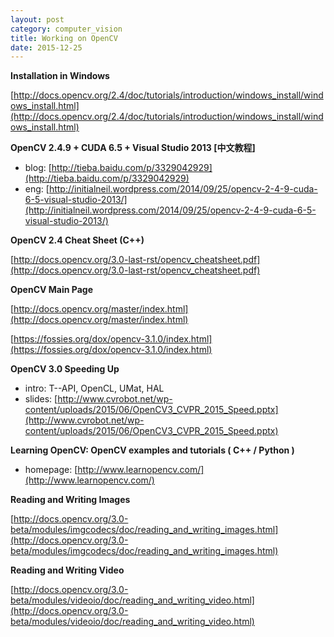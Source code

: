 ```yaml
---
layout: post
category: computer_vision
title: Working on OpenCV
date: 2015-12-25
---
```


**Installation in Windows**

[http://docs.opencv.org/2.4/doc/tutorials/introduction/windows_install/windows_install.html](http://docs.opencv.org/2.4/doc/tutorials/introduction/windows_install/windows_install.html)

**OpenCV 2.4.9 + CUDA 6.5 + Visual Studio 2013 [中文教程]**

- blog: [http://tieba.baidu.com/p/3329042929](http://tieba.baidu.com/p/3329042929)
- eng: [http://initialneil.wordpress.com/2014/09/25/opencv-2-4-9-cuda-6-5-visual-studio-2013/](http://initialneil.wordpress.com/2014/09/25/opencv-2-4-9-cuda-6-5-visual-studio-2013/)

**OpenCV 2.4 Cheat Sheet (C++)**

[http://docs.opencv.org/3.0-last-rst/opencv_cheatsheet.pdf](http://docs.opencv.org/3.0-last-rst/opencv_cheatsheet.pdf)

**OpenCV Main Page**

[http://docs.opencv.org/master/index.html](http://docs.opencv.org/master/index.html)

[https://fossies.org/dox/opencv-3.1.0/index.html](https://fossies.org/dox/opencv-3.1.0/index.html)

**OpenCV 3.0 Speeding Up**

- intro: T--API, OpenCL, UMat, HAL
- slides: [http://www.cvrobot.net/wp-content/uploads/2015/06/OpenCV3_CVPR_2015_Speed.pptx](http://www.cvrobot.net/wp-content/uploads/2015/06/OpenCV3_CVPR_2015_Speed.pptx)

**Learning OpenCV: OpenCV examples and tutorials ( C++ / Python )**

- homepage: [http://www.learnopencv.com/](http://www.learnopencv.com/)

**Reading and Writing Images**

[http://docs.opencv.org/3.0-beta/modules/imgcodecs/doc/reading_and_writing_images.html](http://docs.opencv.org/3.0-beta/modules/imgcodecs/doc/reading_and_writing_images.html)

**Reading and Writing Video**

[http://docs.opencv.org/3.0-beta/modules/videoio/doc/reading_and_writing_video.html](http://docs.opencv.org/3.0-beta/modules/videoio/doc/reading_and_writing_video.html)
